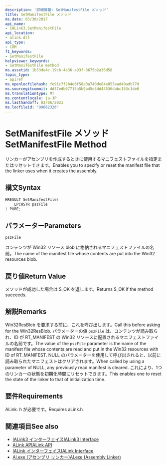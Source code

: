 ```yaml
---
description: '詳細情報: SetManifestFile メソッド'
title: SetManifestFile メソッド
ms.date: 03/30/2017
api_name:
- IALink3.SetManifestFile
api_location:
- alink.dll
api_type:
- COM
f1_keywords:
- SetManifestFile
helpviewer_keywords:
- SetManifestFile method
ms.assetid: 1b33de4c-19cb-4a36-a93f-8675b2a36d58
topic_type:
- apiref
ms.openlocfilehash: fe91c7f2b4e6f58a0a740de84e055ead49adb77d
ms.sourcegitcommit: ddf7edb67715a5b9a45e3dd44536dabc153c1de0
ms.translationtype: MT
ms.contentlocale: ja-JP
ms.lasthandoff: 02/06/2021
ms.locfileid: "99662326"
---
```

# <a name="setmanifestfile-method"></a><span data-ttu-id="29cec-103">SetManifestFile メソッド</span><span class="sxs-lookup"><span data-stu-id="29cec-103">SetManifestFile Method</span></span>

<span data-ttu-id="29cec-104">リンカーがアセンブリを作成するときに使用するマニフェストファイルを指定またはリセットできます。</span><span class="sxs-lookup"><span data-stu-id="29cec-104">Enables you to specify or reset the manifest file that the linker uses when it creates the assembly.</span></span>  
  
## <a name="syntax"></a><span data-ttu-id="29cec-105">構文</span><span class="sxs-lookup"><span data-stu-id="29cec-105">Syntax</span></span>  
  
```cpp  
HRESULT SetManifestFile(  
    LPCWSTR pszFile  
) PURE;  
```  
  
## <a name="parameters"></a><span data-ttu-id="29cec-106">パラメーター</span><span class="sxs-lookup"><span data-stu-id="29cec-106">Parameters</span></span>  

 `pszFile`  
  
 <span data-ttu-id="29cec-107">コンテンツが Win32 リソース blob に格納されるマニフェストファイルの名前。</span><span class="sxs-lookup"><span data-stu-id="29cec-107">The name of the manifest file whose contents are put into the Win32 resources blob.</span></span>  
  
## <a name="return-value"></a><span data-ttu-id="29cec-108">戻り値</span><span class="sxs-lookup"><span data-stu-id="29cec-108">Return Value</span></span>  

 <span data-ttu-id="29cec-109">メソッドが成功した場合は S_OK を返します。</span><span class="sxs-lookup"><span data-stu-id="29cec-109">Returns S_OK if the method succeeds.</span></span>  
  
## <a name="remarks"></a><span data-ttu-id="29cec-110">解説</span><span class="sxs-lookup"><span data-stu-id="29cec-110">Remarks</span></span>  

 <span data-ttu-id="29cec-111">Win32ResBlob を要求する前に、これを呼び出します。</span><span class="sxs-lookup"><span data-stu-id="29cec-111">Call this before asking for the Win32ResBlob.</span></span> <span data-ttu-id="29cec-112">パラメーターの値 `pszFile` は、コンテンツが読み取られ、ID が RT_MANIFEST の Win32 リソースに配置されるマニフェストファイルの名前です。</span><span class="sxs-lookup"><span data-stu-id="29cec-112">The value of the `pszFile` parameter is the name of the manifest file whose contents are read and put in the Win32 resources with ID of RT_MANIFEST.</span></span> <span data-ttu-id="29cec-113">NULL のパラメーターを使用して呼び出されると、以前に読み取られたマニフェストはクリアされます。</span><span class="sxs-lookup"><span data-stu-id="29cec-113">When called by using a parameter of NULL, any previously read manifest is cleared.</span></span> <span data-ttu-id="29cec-114">これにより、1つのリンカーの状態を初期化時間にリセットできます。</span><span class="sxs-lookup"><span data-stu-id="29cec-114">This enables one to reset the state of the linker to that of initialization time.</span></span>  
  
## <a name="requirements"></a><span data-ttu-id="29cec-115">要件</span><span class="sxs-lookup"><span data-stu-id="29cec-115">Requirements</span></span>  

 <span data-ttu-id="29cec-116">ALink. h が必要です。</span><span class="sxs-lookup"><span data-stu-id="29cec-116">Requires aLink.h</span></span>  
  
## <a name="see-also"></a><span data-ttu-id="29cec-117">関連項目</span><span class="sxs-lookup"><span data-stu-id="29cec-117">See also</span></span>

- [<span data-ttu-id="29cec-118">IALink3 インターフェイス</span><span class="sxs-lookup"><span data-stu-id="29cec-118">IALink3 Interface</span></span>](ialink3-interface.md)
- [<span data-ttu-id="29cec-119">ALink API</span><span class="sxs-lookup"><span data-stu-id="29cec-119">ALink API</span></span>](index.md)
- [<span data-ttu-id="29cec-120">IALink インターフェイス</span><span class="sxs-lookup"><span data-stu-id="29cec-120">IALink Interface</span></span>](ialink-interface.md)
- [<span data-ttu-id="29cec-121">Al.exe (アセンブリ リンカー)</span><span class="sxs-lookup"><span data-stu-id="29cec-121">Al.exe (Assembly Linker)</span></span>](../../tools/al-exe-assembly-linker.md)
